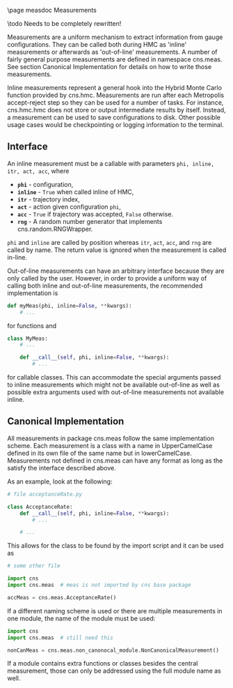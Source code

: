 \page measdoc Measurements

\todo Needs to be completely rewritten!

Measurements are a uniform mechanism to extract information from gauge configurations.
They can be called both during HMC as 'inline' measurements or afterwards as
'out-of-line' measurements.
A number of fairly general purpose measurements are defined in namespace cns.meas.
See section Canonical Implementation for details on how to write those measurements.

Inline measurements represent a general hook into the Hybrid Monte Carlo function provided
by cns.hmc. Measurements are run after each Metropolis accept-reject step so they can be
used for a number of tasks. For instance, cns.hmc.hmc does not store or output intermediate
results by itself. Instead, a measurement can be used to save configurations to disk.
Other possible usage cases would be checkpointing or logging information to the terminal.

## Interface
An inline measurement must be a callable with parameters `phi, inline, itr, act, acc`, where
- <B>`phi`</B> - configuration,
- <B>`inline`</B> - `True` when called inline of HMC,
- <B>`itr`</B> - trajectory index,
- <B>`act`</B> - action given configuration `phi`,
- <B>`acc`</B> - `True` if trajectory was accepted, `False` otherwise.
- <B>`rng`</B> - A random number generator that implements cns.random.RNGWrapper.

`phi` and `inline` are called by position whereas `itr`, `act`, `acc`, and `rng` are called
by name. The return value is ignored when the measurement is called in-line.

Out-of-line measurements can have an arbitrary interface because they are only called
by the user. However, in order to provide a uniform way of calling both inline and
out-of-line measurements, the recommended implementation is
```.py
def myMeas(phi, inline=False, **kwargs):
    # ...
```
for functions and
```.py
class MyMeas:
    # ...

    def __call__(self, phi, inline=False, **kwargs):
        # ...
```
for callable classes. This can accommodate the special arguments passed to inline
measurements which might not be available out-of-line as well as possible extra
arguments used with out-of-line measurements not available inline.

## Canonical Implementation
All measurements in package cns.meas follow the same implementation scheme.
Each measurement is a class with a name in UpperCamelCase defined in its own file of the same
name but in lowerCamelCase. Measurements not defined in cns.meas can have any format as long
as the satisfy the interface described above.

As an example, look at the following:
```.py
# file acceptanceRate.py

class AcceptanceRate:
    def __call__(self, phi, inline=False, **kwargs):
        # ...

    # ...
```
This allows for the class to be found by the import script and it can be used as
```.py
# some other file

import cns
import cns.meas  # meas is not imported by cns base package

accMeas = cns.meas.AcceptanceRate()
```
If a different naming scheme is used or there are multiple measurements in one module,
the name of the module must be used:
```.py
import cns
import cns.meas  # still need this

nonCanMeas = cns.meas.non_canonocal_module.NonCanonicalMeasurement()
```
If a module contains extra functions or classes besides the central measurement, those can
only be addressed using the full module name as well.
